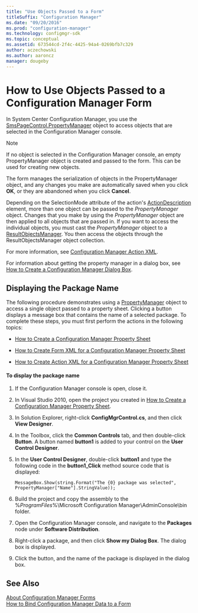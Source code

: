 ```yaml
---
title: "Use Objects Passed to a Form"
titleSuffix: "Configuration Manager"
ms.date: "09/20/2016"
ms.prod: "configuration-manager"
ms.technology: configmgr-sdk
ms.topic: conceptual
ms.assetid: 673544cd-2f4c-4425-94a4-0269bfb7c329
author: aczechowski
ms.author: aaroncz
manager: dougeby
---
```

# How to Use Objects Passed to a Configuration Manager Form
In System Center Configuration Manager, you use the [SmsPageControl.PropertyManager](https://msdn.microsoft.com/library/microsoft.configurationmanagement.adminconsole.smspagecontrol.propertymanager.aspx) object to access objects that are selected in the Configuration Manager console.  

> [!NOTE]
>  If no object is selected in the Configuration Manager console, an empty PropertyManager object is created and passed to the form. This can be used for creating new objects.  

 The form manages the serialization of objects in the PropertyManager object, and any changes you make are automatically saved when you click **OK**, or they are abandoned when you click **Cancel**.  

 Depending on the SelectionMode attribute of the action's [ActionDescription](https://msdn.microsoft.com/library/microsoft.configurationmanagement.adminconsole.schema.actiondescription.aspx) element, more than one object can be passed to the *PropertyManager* object. Changes that you make by using the *PropertyManager* object are then applied to all objects that are passed in. If you want to access the individual objects, you must cast the *PropertyManager* object to a [ResultObjectsManager](https://msdn.microsoft.com/library/microsoft.configurationmanagement.managementprovider.resultobjectsmanager.aspx). You then access the objects through the ResultObjectsManager object collection.  

 For more information, see [Configuration Manager Action XML](../../../../develop/core/servers/console/configuration-manager-action-xml.md).  

 For information about getting the property manager in a dialog box, see [How to Create a Configuration Manager Dialog Box](../../../../develop/core/servers/console/how-to-create-a-configuration-manager-dialog-box.md).  

## Displaying the Package Name  
 The following procedure demonstrates using a [PropertyManager](https://msdn.microsoft.com/library/microsoft.configurationmanagement.adminconsole.smspagecontrol.propertymanager.aspx) object to access a single object passed to a property sheet. Clicking a button displays a message box that contains the name of a selected package. To complete these steps, you must first perform the actions in the following topics:  

-   [How to Create a Configuration Manager Property Sheet](../../../../develop/core/servers/console/how-to-create-a-configuration-manager-property-sheet.md)  

-   [How to Create Form XML for a Configuration Manager Property Sheet](../../../../develop/core/servers/console/how-to-create-form-xml-for-a-configuration-manager-property-sheet.md)  

-   [How to Create Action XML for a Configuration Manager Property Sheet](../../../../develop/core/servers/console/how-to-create-action-xml-for-a-configuration-manager-property-sheet.md)  

#### To display the package name  

1.  If the Configuration Manager console is open, close it.  

2.  In Visual Studio 2010, open the project you created in [How to Create a Configuration Manager Property Sheet](../../../../develop/core/servers/console/how-to-create-a-configuration-manager-property-sheet.md).  

3.  In Solution Explorer, right-click **ConfigMgrControl.cs**, and then click **View Designer**.  

4.  In the Toolbox, click the **Common Controls** tab, and then double-click **Button**. A button named **button1** is added to your control on the **User Control Designer**.  

5.  In the **User Control Designer**, double-click **button1** and type the following code in the **button1_Click** method source code that is displayed:  

    ```  
    MessageBox.Show(string.Format("The {0} package was selected", PropertyManager["Name"].StringValue));  
    ```  

6.  Build the project and copy the assembly to the %*ProgramFiles*%\Microsoft Configuration Manager\AdminConsole\bin folder.  

7.  Open the Configuration Manager console, and navigate to the **Packages** node under **Software Distribution**.  

8.  Right-click a package, and then click **Show my Dialog Box**. The dialog box is displayed.  

9. Click the button, and the name of the package is displayed in the dialog box.  

## See Also  
 [About Configuration Manager Forms](../../../../develop/core/servers/console/about-configuration-manager-console-forms.md)   
 [How to Bind Configuration Manager Data to a Form](../../../../develop/core/servers/console/how-to-bind-configuration-manager-data-to-a-form.md)
